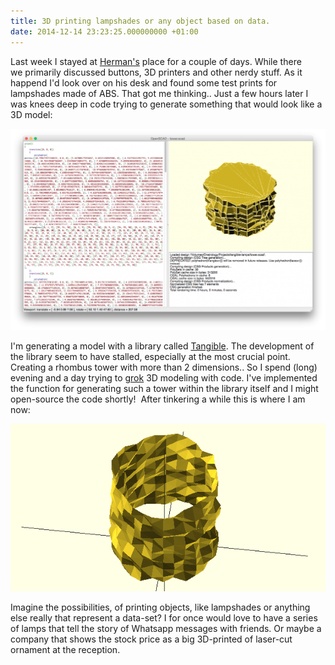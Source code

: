 ```yaml
---
title: 3D printing lampshades or any object based on data.
date: 2014-12-14 23:23:25.000000000 +01:00
---
```

Last week I stayed at [Herman's](http://herman.kopinga.nl/) place for a couple of days. While there we primarily discussed buttons, 3D printers and other nerdy stuff. As it happend I'd look over on his desk and found some test prints for lampshades made of ABS. That got me thinking.. Just a few hours later I was knees deep in code trying to generate something that would look like a 3D model: 

![A 3D model in Openscad](/img/Screen-Shot-2014-12-12-at-11.56.18-AM-1024x655.png)

I'm generating a model with a library called [Tangible](http://tangible.readthedocs.org/). The development of the library seem to have stalled, especially at the most crucial point. Creating a rhombus tower with more than 2 dimensions.. So I spend (long) evening and a day trying to [grok](http://en.wikipedia.org/wiki/Grok) 3D modeling with code. I've implemented the function for generating such a tower within the library itself and I might open-source the code shortly!  After tinkering a while this is where I am now: 

![Lampshade - Random](/img/Screen-Shot-2014-12-14-at-10.55.44-PM.png)

Imagine the possibilities, of printing objects, like lampshades or anything else really that represent a data-set? I for once would love to have a series of lamps that tell the story of Whatsapp messages with friends. Or maybe a company that shows the stock price as a big 3D-printed of laser-cut ornament at the reception.